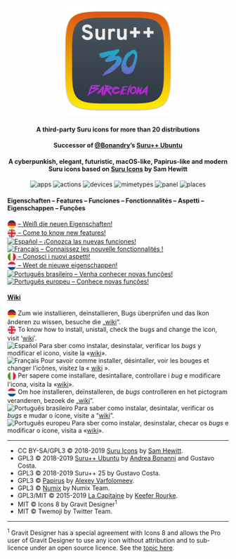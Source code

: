<p align="center">
    <img src="images/logo30.svg?sanitize=true" alt="Logotype" height="250px">
</p>

<h4 align="center">A third-party Suru icons for more than 20 distributions </h4>
<h4 align="center">Successor of <a href="https://github.com/Bonandry">@Bonandry</a>’s <a href="https://github.com/Bonandry/suru-plus-ubuntu">Suru++ Ubuntu</a></h4>
<h4 align="center">A cyberpunkish, elegant, futuristic, macOS-like, Papirus-like and modern Suru icons based on <a href="https://snwh.org/suru">Suru Icons</a> by Sam Hewitt</h4>

<p align="center">
  <img alt="apps" src="https://img.shields.io/badge/apps_icons-5360%2B-EA00D9.svg?style=plastic?&colorA=0ABDC6"/>
  <img alt="actions" src="https://img.shields.io/badge/actions_icons-1800%2B-EA00D9.svg?style=plastic?&colorA=0ABDC6"/>
  <img alt="devices" src="https://img.shields.io/badge/devices_icons-150%2B-EA00D9.svg?style=plastic?&colorA=0ABDC6"/>
  <img alt="mimetypes" src="https://img.shields.io/badge/mimetypes_icons-1600%2B-EA00D9.svg?style=plastic?&colorA=0ABDC6"/>
  <img alt="panel" src="https://img.shields.io/badge/panel_icons-1900%2B-EA00D9.svg?style=plastic?&colorA=0ABDC6"/>
  <img alt="places" src="https://img.shields.io/badge/places_icons-2300%2B-EA00D9.svg?style=plastic?&colorA=0ABDC6"/>
</p>

#### Eigenschaften – Features – Funciones – Fonctionnalités – Aspetti – Eigenschappen – Funções
<img align="top" alt="Deutsch" height="20px" title="Deutsch" src="images/flags/deutsch.png"> <a href="features-de.md"> – Weiß die neuen Eigenschaften!<br/>
<img align="top" alt="English" height="20px" title="English" src="images/flags/english-uk.png"> <a href="features-en.md"> – Come to know new features!<br/>
<img align="top" alt="Español" height="20px" title="Español" src="images/flags/español.png"> <a href="features-es.md"> – ¡Conozca las nuevas funciones!<br/>
<img align="top" alt="Français" height="20px" title="Français" src="images/flags/français.png"> <a href="features-fr.md"> – Connaissez les nouvelle fonctionnalités !<br/>
<img align="top" alt="Italiano" height="20px" title="Italiano" src="images/flags/italiano.png"> <a href="features-it.md"> – Conosci i nuovi aspetti!<br/>
<img align="top" alt="Nederlands" height="20px" title="Nederlands" src="images/flags/nederlands.png"> <a href="features-nl.md"> – Weet de nieuwe eigenschappen!<br/>
<img align="top" alt="Português brasileiro" height="20px" title="Português brasileiro" src="images/flags/português-brasileiro.png"> <a href="features-pt-br.md"> – Venha conhecer novas funções!<br/>
<img align="top" alt="Português europeu" height="20px" title="Português europeu" src="images/flags/português-europeu.png"> <a href="features-pt-br.md"> – Conhece novas funções!<br/>

#### <a href="https://github.com/gusbemacbe/suru-plus/wiki">Wiki</a>

<img align="top" alt="Deutsch" height="20px" title="Deutsch" src="images/flags/deutsch.png"> Zum wie installieren, deinstallieren, Bugs überprüfen und das Ikon ânderen zu wissen, besuche die „<a href="https://github.com/gusbemacbe/suru-plus/wiki">wiki</a>“.<br/>
<img align="top" alt="English" height="20px" title="English" src="images/flags/english-uk.png"> To know how to install, unistall, check the bugs and change the icon, visit ‘<a href="https://github.com/gusbemacbe/suru-plus/wiki">wiki</a>’.<br/>
<img align="top" alt="Español" height="20px" title="Español" src="images/flags/español.png"> Para sber como instalar, desinstalar, verificar los *bugs* y modificar el icono, visite la «<a href="https://github.com/gusbemacbe/suru-plus/wiki">wiki</a>».<br/>
<img align="top" alt="Français" height="20px" title="Français" src="images/flags/français.png"> Pour savoir comme installer, désintaller, voir les bouges et changer l'icônes, visitez la « <a href="https://github.com/gusbemacbe/suru-plus/wiki">wiki</a> ».<br/>
<img align="top" alt="Italiano" height="20px" title="Italiano" src="images/flags/italiano.png"> Per sapere come installare, desintallare, controllare i *bug* e modificare l'icona, visita la «<a href="https://github.com/gusbemacbe/suru-plus/wiki">wiki</a>».<br/>
<img align="top" alt="Nederlands" height="20px" title="Nederlands" src="images/flags/nederlands.png"> Om hoe installeren, deïnstalleren, de *bugs* controlleren en het pictogram veranderen, bezoek de „<a href="https://github.com/gusbemacbe/suru-plus/wiki">wiki</a>”.<br/>
<img align="top" alt="Português brasileiro" height="20px" title="Português brasileiro" src="images/flags/português-brasileiro.png"> Para saber como instalar, desintalar, verificar os *bugs* e mudar o ícone, visite a “<a href="https://github.com/gusbemacbe/suru-plus/wiki">wiki</a>”.<br/>
<img align="top" alt="Português europeu" height="20px" title="Português europeu" src="images/flags/português-europeu.png"> Para sber como instalar, desinstalar, checar os *bugs* e modificar o ícone, visita a «<a href="https://github.com/gusbemacbe/suru-plus/wiki">wiki</a>». <br/>

<hr>

* CC BY-SA/GPL3 © 2018-2019 [Suru Icons](https://github.com/snwh/suru-icon-theme) by [Sam Hewitt](https://github.com/snwh).
* GPL3 © 2018-2019 [Suru++ Ubuntu](https://github.com/Bonandry/suru-plus) by [Andrea Bonanni](https://github.com/Bonandry) and Gustavo Costa.
* GPL3 © 2018-2019 Suru++ 25 by Gustavo Costa.
* GPL3 © [Papirus](https://github.com/PapirusDevelopmentTeam/) by [Alexey Varfolomeev](https://github.com/varlesh).
* GPL3 © [Numix](https://github.com/numixproject/numix-icon-theme) by Numix Team.
* GPL3/MIT © 2015-2019 [La Capitaine](https://github.com/keeferrourke/la-capitaine-icon-theme) by [Keefer Rourke](https://github.com/keeferrourke).
* MIT © Icons 8 by Gravit Designer<sup>1</sup>
* MIT © Twemoji by Twitter Team.

<hr>
<sup>1</sup> Gravit Designer has a special agreement with Icons 8 and allows the Pro user of Gravit Designer to use any icon without attribution and to sub-licence under an open source licence. See the <a href="https://discuss.gravit.io/t/licence-of-icons/2767">topic here</a>.
